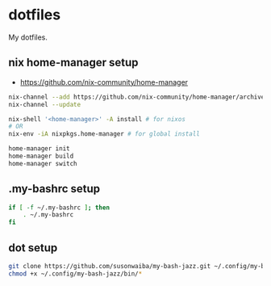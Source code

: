 # dotfiles

My dotfiles.

## nix home-manager setup

- https://github.com/nix-community/home-manager

```bash
nix-channel --add https://github.com/nix-community/home-manager/archive/master.tar.gz home-manager
nix-channel --update

nix-shell '<home-manager>' -A install # for nixos
# OR
nix-env -iA nixpkgs.home-manager # for global install

home-manager init
home-manager build
home-manager switch
```

## .my-bashrc setup

```bash
if [ -f ~/.my-bashrc ]; then
    . ~/.my-bashrc
fi
```

## dot setup

```bash
git clone https://github.com/susonwaiba/my-bash-jazz.git ~/.config/my-bash-jazz
chmod +x ~/.config/my-bash-jazz/bin/*
```
